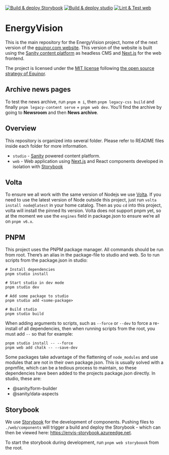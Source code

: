 [![Build & deploy Storybook](https://github.com/equinor/energyvision/actions/workflows/storybook.yaml/badge.svg?branch=main)](https://github.com/equinor/energyvision/actions/workflows/storybook.yaml) [![Build & deploy studio](https://github.com/equinor/energyvision/actions/workflows/studio.yaml/badge.svg)](https://github.com/equinor/energyvision/actions/workflows/studio.yaml) [![Lint & Test web](https://github.com/equinor/energyvision/actions/workflows/web.yaml/badge.svg?branch=main)](https://github.com/equinor/energyvision/actions/workflows/web.yaml)

# EnergyVision

This is the main repository for the EnergyVision project, home of the next version of the [equinor.com website](https://www.equinor.com). This version of the website is built using the [Sanity content platform](https://www.sanity.io/) as headless CMS and [Next.js](https://nextjs.org/) for the web frontend.

The project is licensed under the [MIT license](https://github.com/equinor/energyvision/blob/main/LICENSE) following [the open source strategy of Equinor](https://opensource.equinor.com).

## Archive news pages

To test the news archive, run `pnpm m i`, then `pnpm legacy-css build` and finally `pnpm legacy-content serve` + `pnpm web dev`. You’ll find the archive by going to **Newsroom** and then **News archive**.

## Overview

This repository is organized into several folder. Please refer to README files inside each folder for more information.

- `studio` - [Sanity](https://www.sanity.io/) powered content platform.
- `web` - Web application using [Next.js](https://nextjs.org/) and React components developed in isolation with [Storybook](https://storybook.js.org/)

## Volta

To ensure we all work with the same version of Nodejs we use [Volta](https://volta.sh/). If you need to use the latest version of Node outside this project, just run `volta install node@latest` in your home catalog. Then as you `cd` into this project, volta will install the pinned lts version. Volta does not support pnpm yet, so at the moment we use the `engines` field in package.json to ensure we’re all on `pnpm v6.x`.

## PNPM

This project uses the PNPM package manager. All commands should be run from root. There’s an alias in the package-file to studio and web. So to run scripts from the package.json in studio:

    # Install dependencies
    pnpm studio install

    # Start studio in dev mode
    pnpm studio dev

    # Add some package to studio
    pnpm studio add <some-package>

    # Build studio
    pnpm studio build

When adding arguments to scripts, such as `--force` or `--dev` to force a re-install of all dependencies, then when running scripts from the root, you must add `--` so that for example:

    pnpm studio install -- --force
    pnpm web add chalk -- --save-dev

Some packages take advantage of the flattening of `node_modules` and use modules that are not in their own package.json. This is usually solved with a pnpmfile, which can be a tedious process to maintain, so these dependencies have been added to the projects package.json directly. In studio, these are:

- @sanity/form-builder
- @sanity/data-aspects

## Storybook

We use [Storybook](https://storybook.js.org/) for the development of components. Pushing files to `./web/components` will trigger a build and deploy the Storybook - which can then be viewed here: https://envis-storybook.azureedge.net.

To start the storybook during development, run `pnpm web storyboook` from the root.
